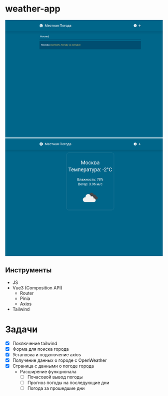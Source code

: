 # weather-app
![](public/screens/погода1)
![](public/screens/погода2)

## Инструменты
* JS
* Vue3 (Composition API)
    - Router
    - Pinia
    - Axios 
* Tailwind


# Задачи
- [x] Поключение tailwind
- [x] Форма для поиска города
- [x] Установка и подключение axios
- [x] Получение данных о городе с OpenWeather
- [x] Страница с данными о погоде города
    - Расширение функционала
        - [ ] Почасовой вывод погоды
        - [ ] Прогноз погоды на последующие дни
        - [ ] Погода за прошедшие дни

